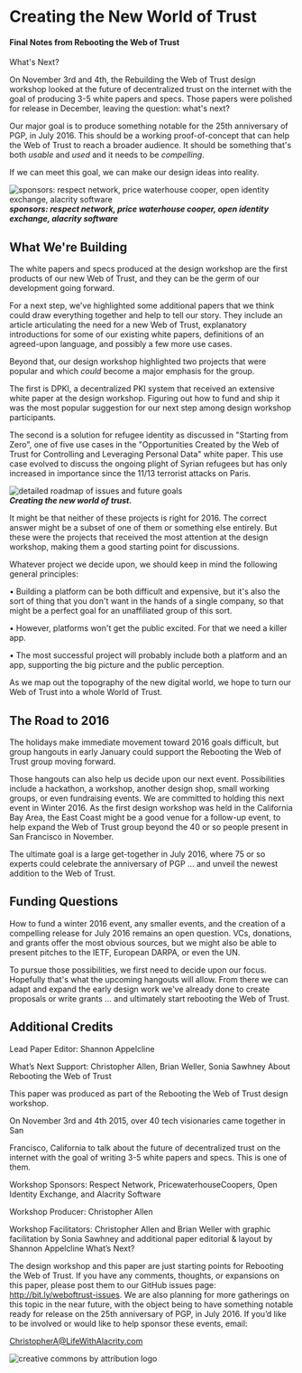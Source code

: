 # Creating the New World of Trust

#### Final Notes from Rebooting the Web of Trust 

What's Next? 

On November 3rd and 4th, the Rebuilding the Web of Trust design workshop looked at the future of decentralized trust on the internet with the goal of producing 3-5 white papers and specs. Those papers were polished for release in December, leaving the question: what's next? 

Our major goal is to produce something notable for the 25th anniversary of PGP, in July 2016. This should be a working proof-of-concept that can help the Web of Trust to reach a broader audience. It should be something that's both *usable* and *used* and it needs to be *compelling*. 

If we can meet this goal, we can make our design ideas into reality. 

![sponsors: respect network, price waterhouse cooper, open identity exchange, alacrity software](../supporting-files/sponsors-rwot1.png)\
**_sponsors: respect network, price waterhouse cooper, open identity exchange, alacrity software_**


## What We're Building 

The white papers and specs produced at the design workshop are the first products of our new Web of Trust, and they can be the germ of our development going forward. 

For a next step, we've highlighted some additional papers that we think could draw everything together and help to tell our story. They include an article articulating the need for a new Web of Trust, explanatory introductions for some of our existing white papers, definitions of an agreed-upon language, and possibly a few more use cases. 

Beyond that, our design workshop highlighted two projects that were popular and which *could* become a major emphasis for the group. 

The first is DPKI, a decentralized PKI system that received an extensive white paper at the design workshop. Figuring out how to fund and ship it was the most popular suggestion for our next step among design workshop participants. 

The second is a solution for refugee identity as discussed in "Starting from Zero", one of five use cases in the "Opportunities Created by the Web of Trust for Controlling and Leveraging Personal Data" white paper. This use case evolved to discuss the ongoing plight of Syrian refugees but has only increased in importance since the 11/13 terrorist attacks on Paris.

![detailed roadmap of issues and future goals](../graphic-recording/09_Next_Step_Summary.JPG)\
**_Creating the new world of trust._**

It might be that neither of these projects is right for 2016. The correct answer might be a subset of one of them or something else entirely. But these were the projects that received the most attention at the design workshop, making them a good starting point for discussions. 

Whatever project we decide upon, we should keep in mind the following general principles: 

•	Building a platform can be both difficult and expensive, but it's also the sort of thing that you don't want in the hands of a single company, so that might be a perfect goal for an unaffiliated group of this sort. 

•	However, platforms won't get the public excited. For that we need a killer app. 

•	The most successful project will probably include both a platform and an app, supporting the big picture and the public perception. 

As we map out the topography of the new digital world, we hope to turn our Web of Trust into a whole World of Trust. 

## The Road to 2016 

The holidays make immediate movement toward 2016 goals difficult, but group hangouts in early January could support the Rebooting the Web of Trust group moving forward. 

Those hangouts can also help us decide upon our next event. Possibilities include a hackathon, a workshop, another design shop, small working groups, or even fundraising events. We are committed to holding this next event in Winter 2016. As the first design workshop was held in the California Bay Area, the East Coast might be a good venue for a follow-up event, to help expand the Web of Trust group beyond the 40 or so people present in San Francisco in November. 

The ultimate goal is a large get-together in July 2016, where 75 or so experts could celebrate the anniversary of PGP … and unveil the newest addition to the Web of Trust. 

## Funding Questions 

How to fund a winter 2016 event, any smaller events, and the creation of a compelling release for July 2016 remains an open question. VCs, donations, and grants offer the most obvious sources, but we might also be able to present pitches to the IETF, European DARPA, or even the UN. 

To pursue those possibilities, we first need to decide upon our focus. Hopefully that's what the upcoming hangouts will allow. From there we can adapt and expand the early design work we've already done to create proposals or write grants … and ultimately start rebooting the Web of Trust. 

## Additional Credits 

Lead Paper Editor: Shannon Appelcline 

What’s Next Support: Christopher Allen, Brian Weller, Sonia Sawhney About Rebooting the Web of Trust 

This paper was produced as part of the Rebooting the Web of Trust design workshop. 

On November 3rd and 4th 2015, over 40 tech visionaries came together in San 

Francisco, California to talk about the future of decentralized trust on the internet with the goal of writing 3-5 white papers and specs. This is one of them. 

Workshop Sponsors: Respect Network, PricewaterhouseCoopers, Open Identity Exchange, and Alacrity Software 

Workshop Producer: Christopher Allen 

Workshop Facilitators: Christopher Allen and Brian Weller with graphic facilitation by Sonia Sawhney and additional paper editorial & layout by Shannon Appelcline What’s Next? 

The design workshop and this paper are just starting points for Rebooting the Web of Trust. If you have any comments, thoughts, or expansions on this paper, please post them to our GitHub issues page: http://bit.ly/weboftrust-issues.  We are also planning for more gatherings on this topic in the near future, with the object being to have something notable ready for release on the 25th anniversary of PGP, in July 2016. If you’d like to be involved or would like to help sponsor these events, email:  

ChristopherA@LifeWithAlacrity.com 

 
![creative commons by attribution logo](https://licensebuttons.net/l/by/3.0/88x31.png)